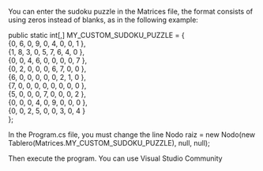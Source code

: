 You can enter the sudoku puzzle in the Matrices file, the format consists of using zeros instead of blanks, as in the following example:

public static int[,] MY_CUSTOM_SUDOKU_PUZZLE = 
{
<br>    {0, 6, 0, 9, 0, 4, 0, 0, 1 },
<br>    {1, 8, 3, 0, 5, 7, 6, 4, 0 },
<br>    {0, 0, 4, 6, 0, 0, 0, 0, 7 },
<br>    {0, 2, 0, 0, 0, 6, 7, 0, 0 },
<br>    {6, 0, 0, 0, 0, 0, 2, 1, 0 },
<br>    {7, 0, 0, 0, 0, 0, 0, 0, 0 },
<br>    {5, 0, 0, 0, 7, 0, 0, 0, 2 },
<br>    {0, 0, 0, 4, 0, 9, 0, 0, 0 },
<br>    {0, 0, 2, 5, 0, 0, 3, 0, 4 }   
};

In the Program.cs file, you must change the line 
Nodo raiz = new Nodo(new Tablero(Matrices.MY_CUSTOM_SUDOKU_PUZZLE), null, null);

Then execute the program.
You can use Visual Studio Community

